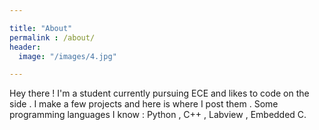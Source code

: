 ```yaml
---

title: "About"
permalink : /about/
header:
  image: "/images/4.jpg"

---
```


Hey there ! I'm a student currently pursuing ECE and likes to code on the side . I make a few projects and here is where I post them . Some programming languages I know : Python , C++ , Labview , Embedded C.


